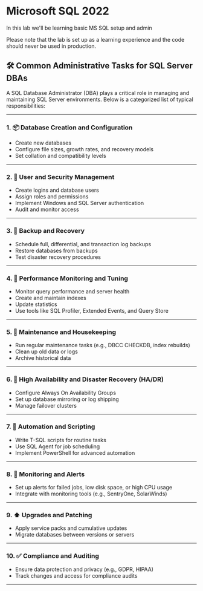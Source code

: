 # Microsoft  SQL 2022

In this lab we'll be learning basic MS SQL setup and admin

Please note that the lab is set up as a learning experience and the code should never be used in production.

## 🛠️ Common Administrative Tasks for SQL Server DBAs

A SQL Database Administrator (DBA) plays a critical role in managing and maintaining SQL Server environments. Below is a categorized list of typical responsibilities:

---

### 1. 📦 Database Creation and Configuration
- Create new databases
- Configure file sizes, growth rates, and recovery models
- Set collation and compatibility levels

---

### 2. 🔐 User and Security Management
- Create logins and database users
- Assign roles and permissions
- Implement Windows and SQL Server authentication
- Audit and monitor access

---

### 3. 💾 Backup and Recovery
- Schedule full, differential, and transaction log backups
- Restore databases from backups
- Test disaster recovery procedures

---

### 4. 🚀 Performance Monitoring and Tuning
- Monitor query performance and server health
- Create and maintain indexes
- Update statistics
- Use tools like SQL Profiler, Extended Events, and Query Store

---

### 5. 🧹 Maintenance and Housekeeping
- Run regular maintenance tasks (e.g., DBCC CHECKDB, index rebuilds)
- Clean up old data or logs
- Archive historical data

---

### 6. 🔄 High Availability and Disaster Recovery (HA/DR)
- Configure Always On Availability Groups
- Set up database mirroring or log shipping
- Manage failover clusters

---

### 7. 🤖 Automation and Scripting
- Write T-SQL scripts for routine tasks
- Use SQL Agent for job scheduling
- Implement PowerShell for advanced automation

---

### 8. 📣 Monitoring and Alerts
- Set up alerts for failed jobs, low disk space, or high CPU usage
- Integrate with monitoring tools (e.g., SentryOne, SolarWinds)

---

### 9. ⬆️ Upgrades and Patching
- Apply service packs and cumulative updates
- Migrate databases between versions or servers

---

### 10. ✅ Compliance and Auditing
- Ensure data protection and privacy (e.g., GDPR, HIPAA)
- Track changes and access for compliance audits

---

